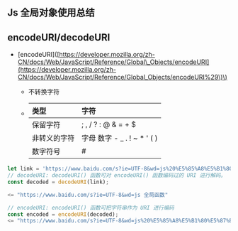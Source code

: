 ## Js 全局对象使用总结

## encodeURI/decodeURI

* \[encodeURI\]\([https://developer.mozilla.org/zh-CN/docs/Web/JavaScript/Reference/Global\_Objects/encodeURI](https://developer.mozilla.org/zh-CN/docs/Web/JavaScript/Reference/Global_Objects/encodeURI%29\)\)

  * 不转换字符

  * | 类型 | 字符 |
    | :--- | :--- |
    | 保留字符 | ; , / ? : @ & = + $ |
    | 非转义的字符 | 字母 数字 - \_ . ! ~ \* ' \( \) |
    | 数字符号 | \# |

```javascript
let link = 'https://www.baidu.com/s?ie=UTF-8&wd=js%20%E5%85%A8%E5%B1%80%E5%87%BD%E6%95%B0';
// decodeURI: decodeURI() 函数可对 encodeURI() 函数编码过的 URI 进行解码。
const decoded = decodeURI(link);

<= "https://www.baidu.com/s?ie=UTF-8&wd=js 全局函数"

// encodeURI: encodeURI() 函数可把字符串作为 URI 进行编码
const encoded = encodeURI(decoded);
<= "https://www.baidu.com/s?ie=UTF-8&wd=js%20%E5%85%A8%E5%B1%80%E5%87%BD%E6%95%B0"
```



